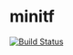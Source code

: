 # minitf
[![Build Status](https://travis-ci.com/guocuimi/minitf.svg?branch=master)](https://travis-ci.com/guocuimi/minitf)
